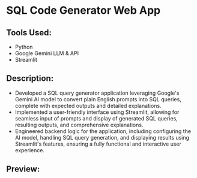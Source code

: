 # SQL Code Generator Web App
## Tools Used:
- Python
- Google Gemini LLM & API
- Streamlit
## Description:
- Developed a SQL query generator application leveraging Google's Gemini AI model to convert plain English prompts into SQL queries, complete with expected outputs and detailed explanations.
- Implemented a user-friendly interface using Streamlit, allowing for seamless input of prompts and display of generated SQL queries, resulting outputs, and comprehensive explanations.
- Engineered backend logic for the application, including configuring the AI model, handling SQL query generation, and displaying results using Streamlit's features, ensuring a fully functional and interactive user experience.
## Preview:

